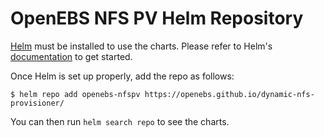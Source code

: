 # OpenEBS NFS PV Helm Repository

[Helm](https://helm.sh) must be installed to use the charts.
Please refer to Helm's [documentation](https://helm.sh/docs/) to get started.

Once Helm is set up properly, add the repo as follows:

```console
$ helm repo add openebs-nfspv https://openebs.github.io/dynamic-nfs-provisioner/
```

You can then run `helm search repo` to see the charts.

